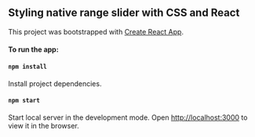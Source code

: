 ## Styling native range slider with CSS and React

This project was bootstrapped with [Create React App](https://github.com/facebook/create-react-app).

#### To run the app:

#### `npm install`

Install project dependencies.

#### `npm start`

Start local server in the development mode.
Open [http://localhost:3000](http://localhost:3000) to view it in the browser. 
